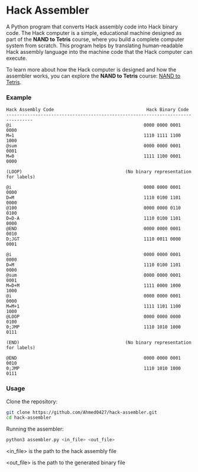 

# Hack Assembler

A Python program that converts Hack assembly code into Hack binary code. The Hack computer is a simple, educational machine designed as part of the **NAND to Tetris** course, where you build a complete computer system from scratch. This program helps by translating human-readable Hack assembly language into the machine code that the Hack computer can execute.

To learn more about how the Hack computer is designed and how the assembler works, you can explore the **NAND to Tetris** course: [NAND to Tetris](https://www.nand2tetris.org/).



### Example

```
Hack Assembly Code                                   Hack Binary Code
--------------------------------------------------------------------------------
@i                                                  0000 0000 0001 0000
M=1                                                 1110 1111 1100 1000
@sum                                                0000 0000 0001 0001
M=0                                                 1111 1100 0001 0000

(LOOP)                                       (No binary representation for labels)

@i                                                  0000 0000 0001 0000
D=M                                                 1110 0100 1101 0000
@100                                                0000 0000 0110 0100
D=D-A                                               1110 0100 1101 0000
@END                                                0000 0000 0001 0010
D;JGT                                               1110 0011 0000 0001

@i                                                  0000 0000 0001 0000
D=M                                                 1110 0100 1101 0000
@sum                                                0000 0000 0001 0001
M=D+M                                               1111 0000 1000 1000
@i                                                  0000 0000 0001 0000
M=M+1                                               1111 1101 1100 1000
@LOOP                                               0000 0000 0000 0100
0;JMP                                               1110 1010 1000 0111

(END)                                        (No binary representation for labels)

@END                                                0000 0000 0001 0010
0;JMP                                               1110 1010 1000 0111

```
### Usage
Clone the repository:
```bash
git clone https://github.com/Ahmed0427/hack-assembler.git
cd hack-assembler
```

Running the assembler:

```bash
python3 assembler.py <in_file> <out_file>
```
<in_file>  is the path to the hack assembly file

<out_file> is the path to the generated binary file

